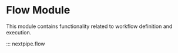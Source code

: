 # Flow Module

This module contains functionality related to workflow definition and
execution.

::: nextpipe.flow
